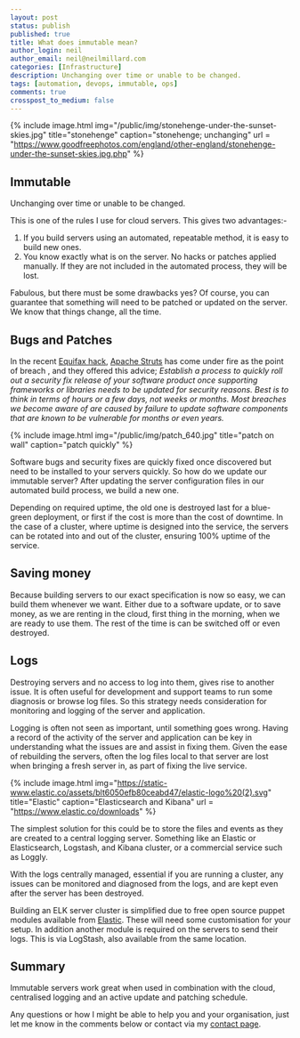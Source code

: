```yaml
---
layout: post
status: publish
published: true
title: What does immutable mean?
author_login: neil
author_email: neil@neilmillard.com
categories: [Infrastructure]
description: Unchanging over time or unable to be changed.
tags: [automation, devops, immutable, ops]
comments: true
crosspost_to_medium: false
---
```

{% include image.html
      img="/public/img/stonehenge-under-the-sunset-skies.jpg"
      title="stonehenge"
      caption="stonehenge; unchanging"
      url = "https://www.goodfreephotos.com/england/other-england/stonehenge-under-the-sunset-skies.jpg.php" %}

Immutable
-
Unchanging over time or unable to be changed.

This is one of the rules I use for cloud servers. This gives two advantages:-
1. If you build servers using an automated, repeatable method, it is easy to build new ones.
2. You know exactly what is on the server. No hacks or patches applied manually. If they are not included in the automated process, they will be lost.

Fabulous, but there must be some drawbacks yes?
Of course, you can guarantee that something will need to be patched or updated on the server.
We know that things change, all the time.

Bugs and Patches
-
In the recent [Equifax hack](https://www.nytimes.com/2017/09/07/business/equifax-cyberattack.html), [Apache Struts](https://blogs.apache.org/foundation/entry/apache-struts-statement-on-equifax) has come under fire as the point of breach , and they offered this advice;
*Establish a process to quickly roll out a security fix release of your software product once supporting frameworks or libraries needs to be updated for security reasons. Best is to think in terms of hours or a few days, not weeks or months. Most breaches we become aware of are caused by failure to update software components that are known to be vulnerable for months or even years.*

{% include image.html
      img="/public/img/patch_640.jpg"
      title="patch on wall"
      caption="patch quickly" %}

Software bugs and security fixes are quickly fixed once discovered but need to be installed to your servers quickly.
So how do we update our immutable server?
After updating the server configuration files in our automated build process, we build a new one.

Depending on required uptime, the old one is destroyed last for a blue-green deployment, or first if the cost is more than the cost of downtime. In the case of a cluster, where uptime is designed into the service, the servers can be rotated into and out of the cluster, ensuring 100% uptime of the service.

Saving money
-
Because building servers to our exact specification is now so easy, we can build them whenever we want.
Either due to a software update, or to save money, as we are renting in the cloud, first thing in the morning, when we are ready to use them.
The rest of the time is can be switched off or even destroyed.

Logs
-
Destroying servers and no access to log into them, gives rise to another issue.
It is often useful for development and support teams to run some diagnosis or browse log files.
So this strategy needs consideration for monitoring and logging of the server and application.

Logging is often not seen as important, until something goes wrong.
Having a record of the activity of the server and application can be key in understanding what the issues are and assist in fixing them.
Given the ease of rebuilding the servers, often the log files local to that server are lost when bringing a fresh server in, as part of fixing the live service.

{% include image.html
      img="https://static-www.elastic.co/assets/blt6050efb80ceabd47/elastic-logo%20(2).svg"
      title="Elastic"
      caption="Elasticsearch and Kibana"
      url = "https://www.elastic.co/downloads" %}

The simplest solution for this could be to store the files and events as they are created to a central logging server.
Something like an Elastic or Elasticsearch, Logstash, and Kibana cluster, or a commercial service such as Loggly.

With the logs centrally managed, essential if you are running a cluster, any issues can be monitored and diagnosed from the logs, and are kept even after the server has been destroyed.

Building an ELK server cluster is simplified due to free open source puppet modules available from [Elastic](https://forge.puppet.com/elastic). These will need some customisation for your setup. In addition another module is required on the servers to send their logs. This is via LogStash, also available from the same location.

Summary
-
Immutable servers work great when used in combination with the cloud, centralised logging and an active update and patching schedule.

Any questions or how I might be able to help you and your organisation, just let me know in the comments below or contact via my [contact page](https://www.neilmillard.com/contact).
